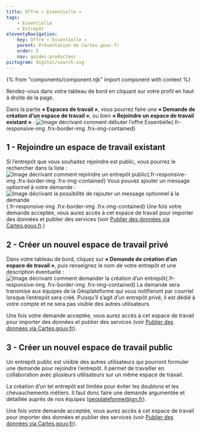 ```yaml
---
title: Offre « Essentielle »
tags:
    - Essentielle
    - Entrepôt
eleventyNavigation:
    key: Offre « Essentielle »
    parent: Présentation de Cartes.gouv.fr
    order: 5
    nav: guides-producteur
pictogram: digital/search.svg
---
```


{% from "components/component.njk" import component with context %}

Rendez-vous dans votre tableau de bord en cliquant sur votre profil en haut à droite de la page.

Dans la partie **« Espaces de travail »**, vous pourrez faire une **« Demande de création d’un espace de travail »**, ou bien **« Rejoindre un espace de travail existant »** :
![Image décrivant comment débuter l’offre Essentielle](/img/guides-producteur/presentation/offre-essentielle/01_demander-ou-rejoindre.png){.fr-responsive-img .frx-border-img .frx-img-contained}

## 1 - Rejoindre un espace de travail existant

Si l’entrepôt que vous souhaitez rejoindre est public, vous pourrez le rechercher dans la liste :
![Image décrivant comment rejoindre un entrepôt public](/img/guides-producteur/presentation/offre-essentielle/02_rejoindre-entrepot-public.png){.fr-responsive-img .frx-border-img .frx-img-contained}
Vous pouvez ajouter un message optionnel à votre demande :
![Image décrivant la possibilité de rajouter un message optionnel à la demande](/img/guides-producteur/presentation/offre-essentielle/03_rejoindre-entrepot-public-message-optionnel.png){.fr-responsive-img .frx-border-img .frx-img-contained}
Une fois votre demande acceptée, vous aurez accès à cet espace de travail pour importer des données et publier des services (voir [Publier des données via Cartes.gouv.fr](../../publier-des-donnees-via-cartes-gouv/).)

## 2 - Créer un nouvel espace de travail privé

Dans votre tableau de bord, cliquez sur **« Demande de création d’un espace de travail »**, puis renseignez le nom de votre entrepôt et une description éventuelle :
![Image décrivant comment demander la création d’un entrepôt](/img/guides-producteur/presentation/offre-essentielle/04_demander-creation-entrepot.png){.fr-responsive-img .frx-border-img .frx-img-contained}
La demande sera transmise aux équipes de la Géoplateforme qui vous notifieront par courriel lorsque l’entrepôt sera créé. Puisqu’il s’agit d’un entrepôt privé, il est dédié à votre compte et ne sera pas visible des autres utilisateurs.

Une fois votre demande acceptée, vous aurez accès à cet espace de travail pour importer des données et publier des services (voir [Publier des données via Cartes.gouv.fr](../../publier-des-donnees-via-cartes-gouv/)).

## 3 - Créer un nouvel espace de travail public

Un entrepôt public est visible des autres utilisateurs qui pourront formuler une demande pour rejoindre l’entrepôt. Il permet de travailler en collaboration avec plusieurs utilisateurs sur un même espace de travail.

La création d’un tel entrepôt est limitée pour éviter les doublons et les chevauchements métiers. Il faut donc faire une demande argumentée et détaillée auprès de nos équipes ([geoplateforme@ign.fr](mailto:geoplateforme@ign.fr)).

Une fois votre demande acceptée, vous aurez accès à cet espace de travail pour importer des données et publier des services (voir [Publier des données via Cartes.gouv.fr](../../publier-des-donnees-via-cartes-gouv/)).
